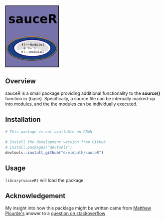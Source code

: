 
<!-- README.md is generated from README.Rmd. Please edit that file -->
![](man/figures/logo.png)

Overview
--------

sauceR is a small package providing additional functionality to the **source()** function in {base}. Specifically, a source file can be internally marked-up into modules, and the the modules can be individually executed.

Installation
------------

``` r
# This package is not available on CRAN

# Install the development version from GitHub
# install.packages("devtools")
devtools::install_github("dreidpath/sauceR")
```

Usage
-----

`library(sauceR)` will load the package.

Acknowledgement
---------------

My insight into how this packlage might be written came from [Matthew Plourde's](https://stackoverflow.com/users/433829/matthew-plourde) answer to a [question on stackoverflow](https://stackoverflow.com/questions/12214963/source-only-part-of-a-file)

